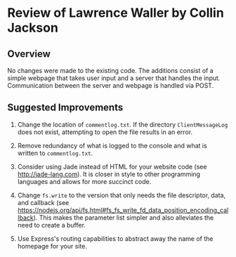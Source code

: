 # Review of Lawrence Waller by Collin Jackson

## Overview

No changes were made to the existing code. The additions consist of a simple webpage that takes user input and a server that handles the input. Communication between the server and webpage is handled via POST.

## Suggested Improvements

1. Change the location of `commentlog.txt`. If the directory `ClientMessageLog` does not exist, attempting to open the file results in an error.

2. Remove redundancy of what is logged to the console and what is written to `commentlog.txt`.

3. Consider using Jade instead of HTML for your website code (see http://jade-lang.com). It is closer in style to other programming languages and allows for more succinct code.

4. Change `fs.write` to the version that only needs the file descriptor, data, and callback (see https://nodejs.org/api/fs.html#fs_fs_write_fd_data_position_encoding_callback). This makes the parameter list simpler and also alleviates the need to create a buffer.

5. Use Express's routing capabilities to abstract away the name of the homepage for your site.

